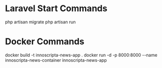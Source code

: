 # Laravel Start Commands

php artisan migrate
php artisan run

# Docker Commands
docker build -t innoscripta-news-app .
docker run -d -p 8000:8000 --name innoscripta-news-container innoscripta-news-app